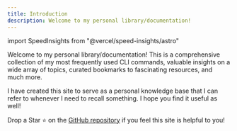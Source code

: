 ```yaml
---
title: Introduction
description: Welcome to my personal library/documentation!
---
```


import SpeedInsights from "@vercel/speed-insights/astro"

Welcome to my personal library/documentation! This is a comprehensive collection of my most frequently used CLI commands, valuable insights on a wide array of topics, curated bookmarks to fascinating resources, and much more.

I have created this site to serve as a personal knowledge base that I can refer to whenever I need to recall something. I hope you find it useful as well!

Drop a Star ⭐️ on the [GitHub repository](https://github.com/yehezkieldio/docs) if you feel this site is helpful to you!

<SpeedInsights/>
